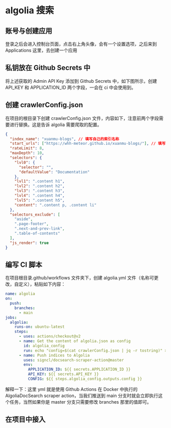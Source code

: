 # algolia 搜索

## 账号与创建应用

登录之后会进入控制台页面，点击右上角头像，会有一个设置选项，之后来到 Applications 这里，去创建一个应用


## 私钥放在 Github Secrets 中
将上述获取的 Admin API Key 添加到 Github Secrets 中，如下图所示，创建 API_KEY 和 APPLICATION_ID 两个字段，一会在 ci 中会使用到。

## 创建 crawlerConfig.json
在项目的根目录下创建 crawlerConfig.json 文件，内容如下，注意前两个字段需要进行替换。这是告诉 algolia 需要爬取的配置。
```json
{
  "index_name": "xuanmu-blogs", // 填写自己的索引名称
  "start_urls": ["https://whh-meteor.github.io/xuanmu-blogs/"], // 填写自己的网站地址
  "rateLimit": 8,
  "maxDepth": 10,
  "selectors": {
    "lvl0": {
      "selector": "",
      "defaultValue": "Documentation"
    },
    "lvl1": ".content h1",
    "lvl2": ".content h2",
    "lvl3": ".content h3",
    "lvl4": ".content h4",
    "lvl5": ".content h5",
    "content": ".content p, .content li"
  },
  "selectors_exclude": [
    "aside",
    ".page-footer",
    ".next-and-prev-link",
    ".table-of-contents"
  ],
  "js_render": true
}
```

## 编写 CI 脚本
在项目根目录.github/workflows 文件夹下，创建 algolia.yml 文件（名称可更改，自定义），粘贴如下内容：
```yaml
name: algolia
on:
  push:
    branches:
      - main
jobs:
  algolia:  
    runs-on: ubuntu-latest
    steps:
      - uses: actions/checkout@v2
      - name: Get the content of algolia.json as config
        id: algolia_config
        run: echo "config=$(cat crawlerConfig.json | jq -r tostring)" >> $GITHUB_OUTPUT
      - name: Push indices to Algolia
        uses: signcl/docsearch-scraper-action@master
        env:
          APPLICATION_ID: ${{ secrets.APPLICATION_ID }}
          API_KEY: ${{ secrets.API_KEY }}
          CONFIG: ${{ steps.algolia_config.outputs.config }}
```

解释一下：这里 yml 就是使用 Github Actions 在 Docker 中执行的 AlgoliaDocSearch scraper action，当我们推送到 main 分支时就会立即执行这个任务，当然如果你是 master 分支只需要修改 branches 那里的值即可。

## 在项目中接入
